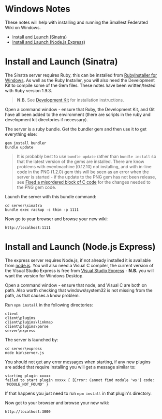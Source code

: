 Windows Notes
=============

These notes will help with installing and running the Smallest Federated Wiki on Windows.

* [Install and Launch (Sinatra)](Windows.md#install-and-launch-sinatra)
* [Install and Launch (Node.js Express)](Windows.md#install-and-launch-nodejs-express)



Install and Launch (Sinatra)
============================

The Sinstra server requires Ruby, this can be installed from [RubyInstaller for Windows](http://rubyinstaller.org/).
As well as the Ruby Installer, you will also need the Development Kit to compile some of the Gem files. These notes 
have been written/tested with Ruby version 1.9.3.

> **N.B.** See [Development Kit](https://github.com/oneclick/rubyinstaller/wiki/Development-Kit) for installation 
> instructions.

Open a command window - ensure that Ruby, the Development Kit, and Git have all been added to the environment (there
are scripts in the ruby and development kit directories if necessary).

The server is a ruby bundle. Get the bundler gem and then use it to get everything else:

	gem install bundler
	bundle update

> It is probably best to use ```bundle update``` rather than ```bundle install``` so that the latest version of the
> gems are installed. There are know problems with eventmachine (0.12.10) not installing, and with in-line code in the PNG (1.2.0) gem 
> this will be seen as an error when the server is started - if the update to the PNG gem has not been release, see [Fixed a misordered block of C code](https://github.com/bensomers/png/commit/eff179b3e5849b287251d0c33435852e8842597e) 
> for the changes needed to the PNG gem code.


Launch the server with this bundle command:

	cd server\sinatra 
	bundle exec rackup -s thin -p 1111

Now go to your browser and browse your new wiki:

	http://localhost:1111


Install and Launch (Node.js Express)
====================================

The express server requires Node.js, if not already installed it is available from [node.js](http://nodejs.org/).
You will also need a Visual C compiler, the current version of the Visual Studio Express is free from 
[Visual Studio Express](www.microsoft.com/express/) - **N.B.** you will want the version for Windows Desktop.

Open a command window - ensure that node, and Visual C are both on path. Also worth checking that windows\system32 is 
not missing from the path, as that causes a know problem.

Run ```npm install``` in the following directories:

	client
	client\plugins
	client\plugins\linkmap
	client\plugins\parse
	server\express

The server is launched by:

	cd server\express
	node bin\server.js

You should not get any error messages when starting, if any new plugins are added that require installing you will get
a message similar to:

	starting plugin xxxxx
	failed to start plugin xxxxx { [Error: Cannot find module 'ws'] code: 'MODULE_NOT_FOUND' }

If that happens you just need to run ```npm install``` in that plugin's directory.

Now got to your browser and browse your new wiki:

	http://localhost:3000
